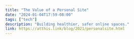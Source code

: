 ```yaml
---
title: "The Value of a Personal Site"
date: "2024-01-04T17:59-08:00"
tags: ["tech"]
description: "Building healthier, safer online spaces."
link: https://atthis.link/blog/2021/personalsite.html
---
```

